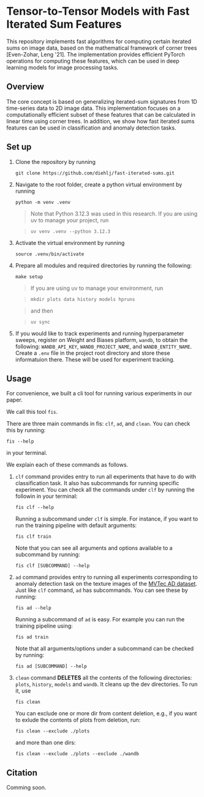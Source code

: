# Tensor-to-Tensor Models with Fast Iterated Sum Features

This repository implements fast algorithms for computing certain iterated sums on image data, based on the mathematical framework of corner trees [Even-Zohar, Leng '21]. The implementation provides efficient PyTorch operations for computing these features, which can be used in deep learning models for image processing tasks.

## Overview
The core concept is based on generalizing iterated-sum signatures from 1D time-series data to 2D image data. This implementation focuses on a computationally efficient subset of these features that can be calculated in linear time using corner trees. In addition, we show how fast iterated sums features can be used in classification and anomaly detection tasks.


## Set up
1. Clone the repository by running
    ```
    git clone https://github.com/diehlj/fast-iterated-sums.git
    ```
1. Navigate to the root folder, create a python virtual environment by running
    ```
    python -m venv .venv
    ```
    > Note that Python 3.12.3 was used in this research. If you are using uv to manage your project, run

    > ```uv venv .venv --python 3.12.3```



1. Activate the virtual environment by running
    ```
    source .venv/bin/activate
    ```
1. Prepare all modules and required directories by running the following:
    ```
    make setup
    ```

    > If you are using uv to manage your environment, run

    > ```mkdir plots data history models hpruns```

    > and then

    > ```uv sync```

1. If you would like to track experiments and running hyperparameter sweeps, register on Weight and Biases platform, `wandb`, to obtain the following: `WANDB_API_KEY`, `WANDB_PROJECT_NAME`, and `WANDB_ENTITY_NAME`. Create a `.env` file in the project root directory and store these informatuion there. These will be used for experiment tracking.

## Usage
For convenience, we built a cli tool for running various experiments in our paper.

We call this tool `fis`.

There are three main commands in fis: `clf`, `ad`, and `clean`. You can check this by running:

```
fis --help
```
in your terminal.

We explain each of these commands as follows.

1. `clf` command provides entry to run all experiments that have to do with classification task. It also has subcommands for running specific experiment. You can check all the commands under `clf` by running the followin in your terminal:

    ```
    fis clf --help
    ```

    Running a subcommand under `clf` is simple. For instance, if you want to run the training pipeline with default arguments:

    ```
    fis clf train
    ```

    Note that you can see all arguments and options available to a subcommand by running:

    ```
    fis clf [SUBCOMMAND] --help
    ```

1. `ad` command provides entry to running all experiments corresponding to anomaly detection task on the texture images of the [MVTec AD dataset](https://www.mvtec.com/company/research/datasets/mvtec-ad). Just like `clf` command, `ad` has subcommands. You can see these by running:

    ```
    fis ad --help
    ```

    Running a subcommand of `ad` is easy. For example you can run the training pipeline using:

    ```
    fis ad train
    ```

    Note that all arguments/options under a subcommand can be checked by running:

    ```
    fis ad [SUBCOMMAND] --help
    ```

1. `clean` command **DELETES** all the contents of the following directories: `plots`, `history`, `models` and `wandb`. It cleans up the dev directories. To run it, use

    ```
    fis clean
    ```

    You can exclude one or more dir from content deletion, e.g., if you want to exlude the contents of plots from deletion, run:

    ```
    fis clean --exclude ./plots
    ```

    and more than one dirs:

    ```
    fis clean --exclude ./plots --exclude ./wandb
    ```


## Citation
Comming soon.
